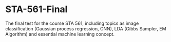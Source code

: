 # STA-561-Final
The final test for the course STA 561, including topics as image classification (Gaussian process regression, CNN), LDA (Gibbs Sampler, EM Algorithm) and essential machine learning concept. 
